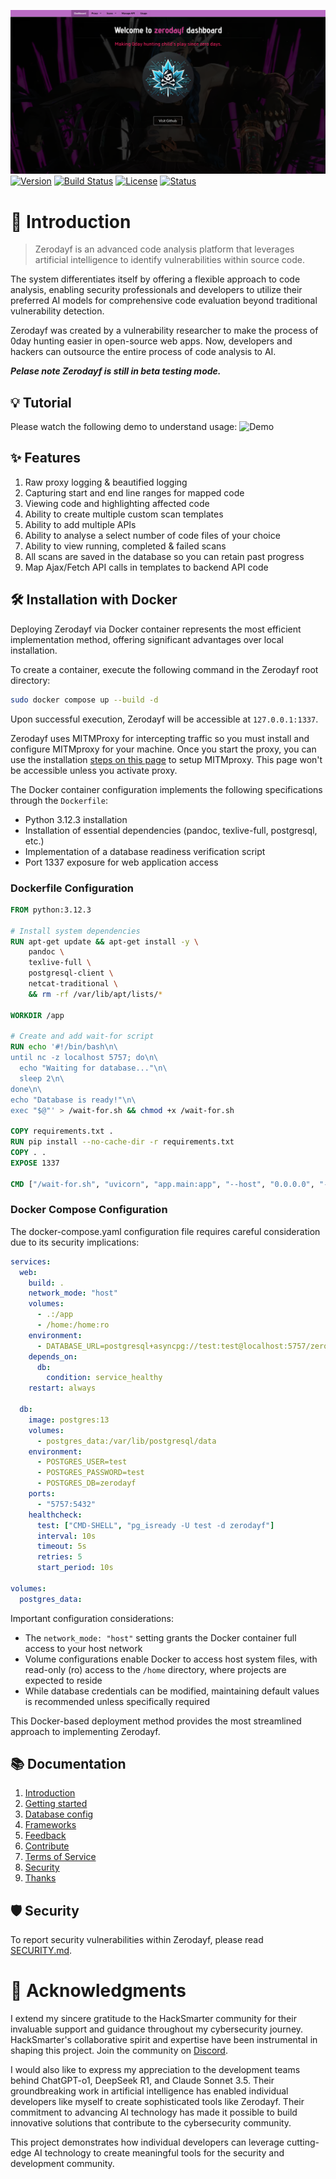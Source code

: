 ![Project Logo](./app/static/image/dashboard.png)
[![Version](https://shields.io/badge/version-0.1.0--beta-orange)]()
[![Build Status](https://shields.io/badge/build-passing-green)]()
[![License](https://shields.io/badge/license-MIT-blue)]()
[![Status](https://shields.io/badge/status-beta-yellow)]()


# 🌟 Introduction
> Zerodayf is an advanced code analysis platform that leverages artificial intelligence to identify vulnerabilities within source code. 

The system differentiates itself by offering a flexible approach to code analysis, enabling security professionals and developers to utilize their preferred AI models for comprehensive code evaluation beyond traditional vulnerability detection.

Zerodayf was created by a vulnerability researcher to make the process of 0day hunting easier in open-source web apps. Now, developers and hackers can outsource the entire process of code analysis to AI.

_**Pelase note Zerodayf is still in beta testing mode.**_


## 💡 Tutorial
Please watch the following demo to understand usage:
![Demo](./app/docs/zerodayf-demo.gif)

## ✨ Features
1. Raw proxy logging & beautified logging
2. Capturing start and end line ranges for mapped code
3. Viewing code and highlighting affected code
4. Ability to create multiple custom scan templates
5. Ability to add multiple APIs 
6. Ability to analyse a select number of code files of your choice
7. Ability to view running, completed & failed scans 
8. All scans are saved in the database so you can retain past progress
9. Map Ajax/Fetch API calls in templates to backend API code 

## 🛠️ Installation with Docker
Deploying Zerodayf via Docker container represents the most efficient implementation method, offering significant advantages over local installation.

To create a container, execute the following command in the Zerodayf root directory:
```bash
sudo docker compose up --build -d
```

Upon successful execution, Zerodayf will be accessible at `127.0.0.1:1337`. 

Zerodayf uses MITMProxy for intercepting traffic so you must install and configure MITMproxy for your machine. Once you start the proxy, you can use the installation [steps on this page](https://mitmproxy.it/) to setup MITMproxy. This page won't be accessible unless you activate proxy. 

The Docker container configuration implements the following specifications through the `Dockerfile`:
- Python 3.12.3 installation
- Installation of essential dependencies (pandoc, texlive-full, postgresql, etc.)
- Implementation of a database readiness verification script
- Port 1337 exposure for web application access

### Dockerfile Configuration
```Dockerfile
FROM python:3.12.3

# Install system dependencies
RUN apt-get update && apt-get install -y \
    pandoc \
    texlive-full \
    postgresql-client \
    netcat-traditional \
    && rm -rf /var/lib/apt/lists/*

WORKDIR /app

# Create and add wait-for script
RUN echo '#!/bin/bash\n\
until nc -z localhost 5757; do\n\
  echo "Waiting for database..."\n\
  sleep 2\n\
done\n\
echo "Database is ready!"\n\
exec "$@"' > /wait-for.sh && chmod +x /wait-for.sh

COPY requirements.txt .
RUN pip install --no-cache-dir -r requirements.txt
COPY . .
EXPOSE 1337

CMD ["/wait-for.sh", "uvicorn", "app.main:app", "--host", "0.0.0.0", "--port", "1337"]
```

### Docker Compose Configuration
The docker-compose.yaml configuration file requires careful consideration due to its security implications:

```yaml
services:
  web:
    build: .
    network_mode: "host"
    volumes:
      - .:/app
      - /home:/home:ro
    environment:
      - DATABASE_URL=postgresql+asyncpg://test:test@localhost:5757/zerodayf
    depends_on:
      db:
        condition: service_healthy
    restart: always

  db:
    image: postgres:13
    volumes:
      - postgres_data:/var/lib/postgresql/data
    environment:
      - POSTGRES_USER=test
      - POSTGRES_PASSWORD=test
      - POSTGRES_DB=zerodayf
    ports:
      - "5757:5432"
    healthcheck:
      test: ["CMD-SHELL", "pg_isready -U test -d zerodayf"]
      interval: 10s
      timeout: 5s
      retries: 5
      start_period: 10s

volumes:
  postgres_data:
```

Important configuration considerations:
- The `network_mode: "host"` setting grants the Docker container full access to your host network
- Volume configurations enable Docker to access host system files, with read-only (ro) access to the `/home` directory, where projects are expected to reside
- While database credentials can be modified, maintaining default values is recommended unless specifically required

This Docker-based deployment method provides the most streamlined approach to implementing Zerodayf.

## 📚 Documentation
1. [Introduction](./app/docs/1_intro.md)
2. [Getting started](./app/docs/2_getting_started.md)
3. [Database config](./app/docs/3_database_config.md)
4. [Frameworks](./app/docs/4_frameworks.md)
5. [Feedback](./app/docs/5_feedback.md)
6. [Contribute](./app/docs/6_contribute.md)
7. [Terms of Service](./app/docs/7_terms_of_service.md)
8. [Security](./app/docs/8_security.md)
9. [Thanks](./app/docs/9_thanks.md)

## 🛡️ Security
To report security vulnerabilities within Zerodayf, please read [SECURITY.md](./app/docs/8_security.md).


# 🤝 Acknowledgments
I extend my sincere gratitude to the HackSmarter community for their invaluable support and guidance throughout my cybersecurity journey. HackSmarter's collaborative spirit and expertise have been instrumental in shaping this project. Join the community on [Discord](https://discord.gg/HYAFwSSu7f).

I would also like to express my appreciation to the development teams behind ChatGPT-o1, DeepSeek R1, and Claude Sonnet 3.5. Their groundbreaking work in artificial intelligence has enabled individual developers like myself to create sophisticated tools like Zerodayf. Their commitment to advancing AI technology has made it possible to build innovative solutions that contribute to the cybersecurity community.

This project demonstrates how individual developers can leverage cutting-edge AI technology to create meaningful tools for the security and development community.

